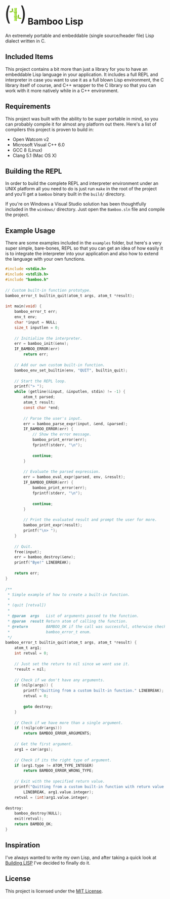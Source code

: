 <h1>
	<img src="https://raw.githubusercontent.com/nathanpc/bamboo-lisp/master/assets/icon/icon-512.png" width="64" height="64" />
	Bamboo Lisp
</h1>

An extremely portable and embeddable (single source/header file) Lisp dialect
written in C.


## Included Items

This project contains a bit more than just a library for you to have an
embeddable Lisp language in your application. It includes a full REPL and
interpreter in case you want to use it as a full blown Lisp environment, the
C library itself of course, and C++ wrapper to the C library so that you can
work with it more natively while in a C++ environment.


## Requirements

This project was built with the ability to be super portable in mind, so you
can probably compile it for almost any platform out there. Here's a list of
compilers this project is proven to build in:

  - Open Watcom v2
  - Microsoft Visual C++ 6.0
  - GCC 8 (Linux)
  - Clang 5.1 (Mac OS X)


## Building the REPL

In order to build the complete REPL and interpreter environment under an UNIX
platform all you need to do is just run `make` in the root of the project and
you'll get a `bamboo` binary built in the `build/` directory.

If you're on Windows a Visual Studio solution has been thoughtfully included in
the `windows/` directory. Just open the `Bamboo.sln` file and compile the
project.


## Example Usage

There are some examples included in the `examples` folder, but here's a very
super simple, bare-bones, REPL so that you can get an idea of how easily it is
to integrate the interpreter into your application and also how to extend the
language with your own functions.

```c
#include <stdio.h>
#include <stdlib.h>
#include "bamboo.h"

// Custom built-in function prototype.
bamboo_error_t builtin_quit(atom_t args, atom_t *result);

int main(void) {
	bamboo_error_t err;
	env_t env;
	char *input = NULL;
	size_t inputlen = 0;

	// Initialize the interpreter.
	err = bamboo_init(&env);
	IF_BAMBOO_ERROR(err)
		return err;

	// Add our own custom built-in function.
	bamboo_env_set_builtin(env, "QUIT", builtin_quit);

	// Start the REPL loop.
	printf("> ");
	while (getline(&input, &inputlen, stdin) != -1) {
		atom_t parsed;
		atom_t result;
		const char *end;

		// Parse the user's input.
		err = bamboo_parse_expr(input, &end, &parsed);
		IF_BAMBOO_ERROR(err) {
			// Show the error message.
			bamboo_print_error(err);
			fprintf(stderr, "\n");

			continue;
		}

		// Evaluate the parsed expression.
		err = bamboo_eval_expr(parsed, env, &result);
		IF_BAMBOO_ERROR(err) {
			bamboo_print_error(err);
			fprintf(stderr, "\n");

			continue;
		}

		// Print the evaluated result and prompt the user for more.
		bamboo_print_expr(result);
		printf("\n> ");
	}

	// Quit.
	free(input);
	err = bamboo_destroy(&env);
	printf("Bye!" LINEBREAK);

	return err;
}

/**
 * Simple example of how to create a built-in function.
 *
 * (quit [retval])
 *
 * @param  args   List of arguments passed to the function.
 * @param  result Return atom of calling the function.
 * @return        BAMBOO_OK if the call was successful, otherwise check the
 *                bamboo_error_t enum.
 */
bamboo_error_t builtin_quit(atom_t args, atom_t *result) {
	atom_t arg1;
	int retval = 0;

	// Just set the return to nil since we wont use it.
	*result = nil;

	// Check if we don't have any arguments.
	if (nilp(args)) {
		printf("Quitting from a custom built-in function." LINEBREAK);
		retval = 0;

		goto destroy;
	}

	// Check if we have more than a single argument.
	if (!nilp(cdr(args)))
		return BAMBOO_ERROR_ARGUMENTS;

	// Get the first argument.
	arg1 = car(args);

	// Check if its the right type of argument.
	if (arg1.type != ATOM_TYPE_INTEGER)
		return BAMBOO_ERROR_WRONG_TYPE;

	// Exit with the specified return value.
	printf("Quitting from a custom built-in function with return value %lld."
		LINEBREAK, arg1.value.integer);
	retval = (int)arg1.value.integer;

destroy:
	bamboo_destroy(NULL);
	exit(retval);
	return BAMBOO_OK;
}
```


## Inspiration

I've always wanted to write my own Lisp, and after taking a quick look at
[Building LISP](https://lwh.jp/lisp/) I've decided to finally do it.


## License

This project is licensed under the [MIT License](/LICENSE.txt).

